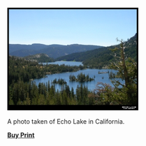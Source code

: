 [![Echo Lake in California](echo-lake-700-1.jpg)](http://alexphotography.wordpress.com/2008/05/06/echo-lake/echo-lake-700/)

A photo taken of Echo Lake in California.

**[Buy Print](http://www.deviantart.com/print/43397/)**